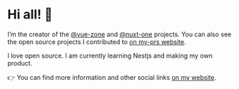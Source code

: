 # Hi all! 👋

I’m the creator of the [@vue-zone](https://github.com/vue-zone) and [@nuxt-one](https://github.com/nuxtone) projects. You can also see the open source projects I contributed to [on my-prs website](https://prs.devv.zone/).

I love open source. I am currently learning Nestjs and making my own product.

👉 You can find more information and other social links [on my website](https://me.devv.zone/).
